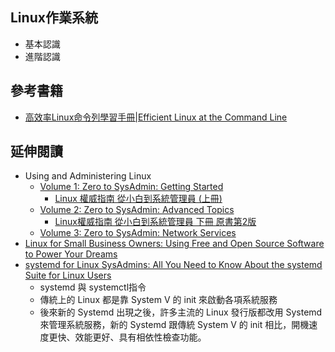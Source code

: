 ## Linux作業系統
- 基本認識
- 進階認識

## 參考書籍
- [高效率Linux命令列學習手冊|Efficient Linux at the Command Line](https://www.gotop.com.tw/books/BookDetails.aspx?Types=o&bn=A758)

## 延伸閱讀
- Using and Administering Linux
  - [Volume 1: Zero to SysAdmin: Getting Started](https://learning.oreilly.com/library/view/using-and-administering/9781484296189/)
    - [Linux 權威指南 從小白到系統管理員 (上冊)](https://www.tenlong.com.tw/products/9787111771197?list_name=srh) 
  - [Volume 2: Zero to SysAdmin: Advanced Topics](https://learning.oreilly.com/library/view/using-and-administering/9781484296158/)
    - [Linux權威指南 從小白到系統管理員 下冊 原書第2版](https://www.tenlong.com.tw/products/9787111774396) 
  - [Volume 3: Zero to SysAdmin: Network Services](https://learning.oreilly.com/library/view/using-and-administering/9781484297865/) 
- [Linux for Small Business Owners: Using Free and Open Source Software to Power Your Dreams](https://learning.oreilly.com/library/view/linux-for-small/9781484282649/)
- [systemd for Linux SysAdmins: All You Need to Know About the systemd Suite for Linux Users](https://learning.oreilly.com/library/view/systemd-for-linux/9798868813283/)
  - systemd 與 systemctl指令
  - 傳統上的 Linux 都是靠 System V 的 init 來啟動各項系統服務
  - 後來新的 Systemd 出現之後，許多主流的 Linux 發行版都改用 Systemd 來管理系統服務，新的 Systemd 跟傳統 System V 的 init 相比，開機速度更快、效能更好、具有相依性檢查功能。

